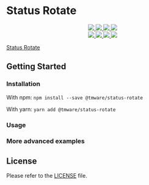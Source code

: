 # Status Rotate

<div>
  <p align="center">
    <a href="https://www.npmjs.com/package/@tmware/status-rotate">
      <img src="https://img.shields.io/npm/v/@tmware/status-rotate?style=flat" />
    </a>
    <a href="https://github.com/tmware/status-rotate/actions">
      <img src="https://github.com/tmware/status-rotate/workflows/Build/badge.svg" />
    </a>
    <a href="https://tmuniversal.eu/redirect/patreon">
      <img src="https://img.shields.io/badge/Patreon-support_me-fa6956.svg?style=flat&logo=patreon" />
    </a>
    <a href="https://www.npmjs.com/package/@tmware/status-rotate">
      <img src="https://img.shields.io/npm/dt/@tmware/status-rotate" />
    </a>
    <br />
    <a href="https://bundlephobia.com/result?p=@tmware/status-rotate">
      <img src="https://img.shields.io/bundlephobia/min/@tmware/status-rotate?label=packge%20size" />
    </a>
    <a href="https://github.com/tmware/status-rotate/issues">
      <img src="https://img.shields.io/github/issues/tmware/status-rotate.svg?style=flat">
    </a>
    <a href="https://github.com/tmware/status-rotate/graphs/contributors">
      <img src="https://img.shields.io/github/contributors/tmware/status-rotate.svg?style=flat">
    </a>
    <a href="https://github.com/tmware/status-rotate/blob/stable/LICENSE.md">
      <img src="https://img.shields.io/github/license/tmware/status-rotate.svg?style=flat">
    </a>
  </p>
</div>

[Status Rotate]

## Getting Started

### Installation

With npm: `npm install --save @tmware/status-rotate`

With yarn: `yarn add @tmware/status-rotate`

### Usage


### More advanced examples

## License

Please refer to the [LICENSE](LICENSE.md) file.

[status rotate]: https://github.com/TMWare/status-rotate